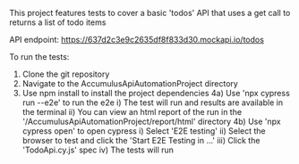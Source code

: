 This project features tests to cover a basic 'todos' API that uses a get call to returns a list of todo items 

API endpoint: https://637d2c3e9c2635df8f833d30.mockapi.io/todos

To run the tests:

1) Clone the git repository
2) Navigate to the AccumulusApiAutomationProject directory
3) Use npm install to install the project dependencies
4a) Use 'npx cypress run --e2e' to run the e2e
	i) The test will run and results are available in the terminal
	ii) You can view an html report of the run in the '/AccumulusApiAutomationProject/report/html' directory
4b) Use 'npx cypress open' to open cypress
	i) Select 'E2E testing'
	ii) Select the browser to test and click the 'Start E2E Testing in ...'
	iii) Click the 'TodoApi.cy.js' spec
	iv) The tests will run